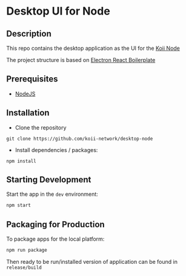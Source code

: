 # Desktop UI for Node

## Description

This repo contains the desktop application as the UI for the [Koii Node](https://github.com/koii-network/node)

The project structure is based on [Electron React Boilerplate](https://electron-react-boilerplate.js.org)

## Prerequisites

- [NodeJS](https://nodejs.org/en/)

## Installation

- Clone the repository

```
git clone https://github.com/koii-network/desktop-node
```

- Install dependencies / packages:

```
npm install
```

## Starting Development

Start the app in the `dev` environment:

```bash
npm start
```

## Packaging for Production

To package apps for the local platform:

```bash
npm run package
```

Then ready to be run/installed version of application can be found in `release/build`
